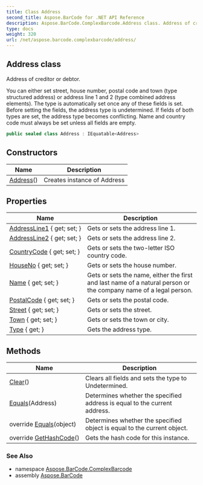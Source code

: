 ```yaml
---
title: Class Address
second_title: Aspose.BarCode for .NET API Reference
description: Aspose.BarCode.ComplexBarcode.Address class. Address of creditor or debtor
type: docs
weight: 320
url: /net/aspose.barcode.complexbarcode/address/
---
```

## Address class

Address of creditor or debtor.

You can either set street, house number, postal code and town (type structured address) or address line 1 and 2 (type combined address elements). The type is automatically set once any of these fields is set. Before setting the fields, the address type is undetermined. If fields of both types are set, the address type becomes conflicting. Name and country code must always be set unless all fields are empty.

```csharp
public sealed class Address : IEquatable<Address>
```

## Constructors

| Name | Description |
| --- | --- |
| [Address](address/)() | Creates instance of Address |

## Properties

| Name | Description |
| --- | --- |
| [AddressLine1](../../aspose.barcode.complexbarcode/address/addressline1/) { get; set; } | Gets or sets the address line 1. |
| [AddressLine2](../../aspose.barcode.complexbarcode/address/addressline2/) { get; set; } | Gets or sets the address line 2. |
| [CountryCode](../../aspose.barcode.complexbarcode/address/countrycode/) { get; set; } | Gets or sets the two-letter ISO country code. |
| [HouseNo](../../aspose.barcode.complexbarcode/address/houseno/) { get; set; } | Gets or sets the house number. |
| [Name](../../aspose.barcode.complexbarcode/address/name/) { get; set; } | Gets or sets the name, either the first and last name of a natural person or the company name of a legal person. |
| [PostalCode](../../aspose.barcode.complexbarcode/address/postalcode/) { get; set; } | Gets or sets the postal code. |
| [Street](../../aspose.barcode.complexbarcode/address/street/) { get; set; } | Gets or sets the street. |
| [Town](../../aspose.barcode.complexbarcode/address/town/) { get; set; } | Gets or sets the town or city. |
| [Type](../../aspose.barcode.complexbarcode/address/type/) { get; } | Gets the address type. |

## Methods

| Name | Description |
| --- | --- |
| [Clear](../../aspose.barcode.complexbarcode/address/clear/)() | Clears all fields and sets the type to Undetermined. |
| [Equals](../../aspose.barcode.complexbarcode/address/equals/#equals)(Address) | Determines whether the specified address is equal to the current address. |
| override [Equals](../../aspose.barcode.complexbarcode/address/equals/#equals_1)(object) | Determines whether the specified object is equal to the current object. |
| override [GetHashCode](../../aspose.barcode.complexbarcode/address/gethashcode/)() | Gets the hash code for this instance. |

### See Also

* namespace [Aspose.BarCode.ComplexBarcode](../../aspose.barcode.complexbarcode/)
* assembly [Aspose.BarCode](../../)


